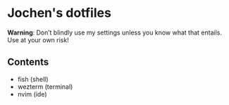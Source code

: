 # Jochen's dotfiles

**Warning**: Don’t blindly use my settings unless you know what that entails. Use at your own risk!

## Contents

- fish (shell)
- wezterm (terminal)
- nvim (ide)

